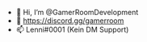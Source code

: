 - 👋 Hi, I’m @GamerRoomDevelopment
- 🔔 https://discord.gg/gamerroom 
- 📫 Lenni#0001 (Kein DM Support)

